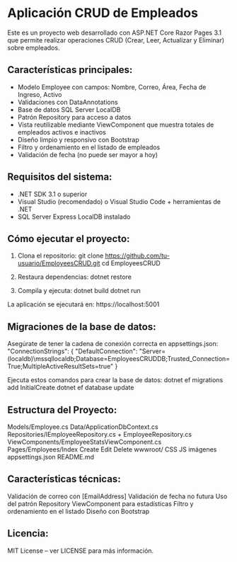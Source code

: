 # Aplicación CRUD de Empleados

Este es un proyecto web desarrollado con ASP.NET Core Razor Pages 3.1 que permite realizar operaciones CRUD (Crear, Leer, Actualizar y Eliminar) sobre empleados.

## Características principales:
- Modelo Employee con campos: Nombre, Correo, Área, Fecha de Ingreso, Activo
- Validaciones con DataAnnotations
- Base de datos SQL Server LocalDB
- Patrón Repository para acceso a datos
- Vista reutilizable mediante ViewComponent que muestra totales de empleados activos e inactivos
- Diseño limpio y responsivo con Bootstrap
- Filtro y ordenamiento en el listado de empleados
- Validación de fecha (no puede ser mayor a hoy)

## Requisitos del sistema:
- .NET SDK 3.1 o superior
- Visual Studio (recomendado) o Visual Studio Code + herramientas de .NET
- SQL Server Express LocalDB instalado

## Cómo ejecutar el proyecto:

1. Clona el repositorio:
   git clone https://github.com/tu-usuario/EmployeesCRUD.git 
   cd EmployeesCRUD

2. Restaura dependencias:
   dotnet restore

3. Compila y ejecuta:
   dotnet build
   dotnet run

La aplicación se ejecutará en:
https://localhost:5001

## Migraciones de la base de datos:

Asegúrate de tener la cadena de conexión correcta en appsettings.json:
"ConnectionStrings": {
  "DefaultConnection": "Server=(localdb)\\mssqllocaldb;Database=EmployeesCRUDDB;Trusted_Connection=True;MultipleActiveResultSets=true"
}

Ejecuta estos comandos para crear la base de datos:
dotnet ef migrations add InitialCreate
dotnet ef database update

## Estructura del Proyecto:
Models/Employee.cs
Data/ApplicationDbContext.cs
Repositories/IEmployeeRepository.cs + EmployeeRepository.cs
ViewComponents/EmployeeStatsViewComponent.cs
Pages/Employees/Index Create Edit Delete
wwwroot/ CSS JS imágenes
appsettings.json
README.md

## Características técnicas:
Validación de correo con [EmailAddress]
Validación de fecha no futura
Uso del patrón Repository
ViewComponent para estadísticas
Filtro y ordenamiento en el listado
Diseño con Bootstrap

## Licencia:
MIT License – ver LICENSE para más información.